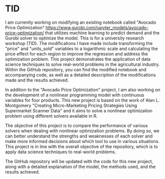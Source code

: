 # TID

I am currently working on modifying an existing notebook called "Avocado Price Optimization" https://www.gurobi.com/jupyter_models/avocado-price-optimization/  that utilizes machine learning to predict demand and the Gurobi solver to optimize the model. This is for a university research workshop (TID). The modifications I have made include transforming the "price" and "units_sold" variables to a logarithmic scale and calculating the price effect for each region to improve the regression and address the optimization problem. This project demonstrates the application of data science techniques to solve real-world problems in the agricultural industry. Within the GitHub repository, you can find the modified notebook and accompanying code, as well as a detailed description of the modifications made and the results achieved.

In addition to the "Avocado Price Optimization" project, I am also working on the development of a nonlinear programming model with continuous variables for four products. This new project is based on the work of Alan L. Montgomery "Creating Micro-Marketing Pricing Strategies Using Supermarket Scanner Data" and it aims to solve a nonlinear optimization problem using different solvers available in R.

The objective of this project is to compare the performance of various solvers when dealing with nonlinear optimization problems. By doing so, we can better understand the strengths and weaknesses of each solver and make more informed decisions about which tool to use in various situations. This project is in line with the overall objective of the repository, which is to apply data science techniques to real-world problems.

The GitHub repository will be updated with the code for this new project, along with a detailed explanation of the model, the methods used, and the results achieved.
